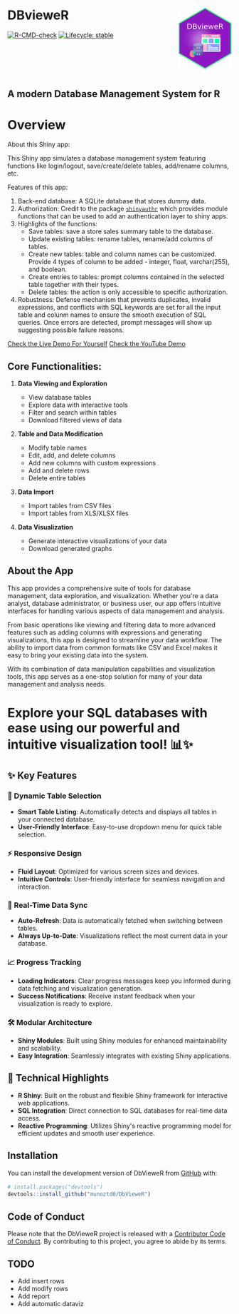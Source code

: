 
<!-- README.md is generated from README.Rmd. Please edit that file -->

# DBvieweR  <a href="https://munoztd0.shinyapps.io/DbVieweR"><img src="man/figures/hex-DBvieweR.png" align="right" height="138" /></a>



<!-- badges: start -->

<!-- [![CRAN
status](https://www.r-pkg.org/badges/version/dplyr)](https://cran.r-project.org/package=dplyr)
[![R-CMD-check](https://github.com/tidyverse/dplyr/actions/workflows/R-CMD-check.yaml/badge.svg)](https://github.com/tidyverse/dplyr/actions/workflows/R-CMD-check.yaml)
[![Codecov test
coverage](https://codecov.io/gh/tidyverse/dplyr/branch/main/graph/badge.svg)](https://app.codecov.io/gh/tidyverse/dplyr?branch=main) -->
[![R-CMD-check](https://github.com/munoztd0/DbVieweR/actions/workflows/R-CMD-check.yaml/badge.svg)](https://github.com/munoztd0/DbVieweR/actions/workflows/R-CMD-check.yaml)
[![Lifecycle: stable](lifecycle-stable.svg)](https://lifecycle.r-lib.org/articles/stages.html#stable)

<!-- badges: end -->
<br>
<br>
<br>
<br>

## A modern Database Management System for R 

# Overview

About this Shiny app:

This Shiny app simulates a database management system featuring functions like login/logout, save/create/delete tables, add/rename columns, etc.

Features of this app:

1. Back-end database: A SQLite database that stores dummy data. 
2. Authorization: Credit to the package [`shinyauthr`](https://github.com/paulc91/shinyauthr) which provides module functions that can be used to add an authentication layer to shiny apps.  
3. Highlights of the functions:
    - Save tables: save a store sales summary table to the database.
    - Update existing tables: rename tables, rename/add columns of tables.
    - Create new tables: table and column names can be customized. Provide 4 types of column to be added - integer, float, varchar(255), and boolean. 
    - Create entries to tables:  prompt columns contained in the selected table together with their types. 
    - Delete tables: the action is only accessible to specific authorization.
4. Robustness: Defense mechanism that prevents duplicates, invalid expressions, and conflicts with SQL keywords are set for all the input table and colunm names to ensure the smooth execution of SQL queries. Once errors are detected, prompt messages will show up suggesting possible failure reasons. 


[Check the Live Demo For Yourself](https://munoztd0.shinyapps.io/DbVieweR)
[Check the YouTube Demo](https://www.youtube.com/watch?v=0-FzIsBQEgA)


## Core Functionalities:

1. **Data Viewing and Exploration**
   - View database tables
   - Explore data with interactive tools
   - Filter and search within tables
   - Download filtered views of data

2. **Table and Data Modification**
   - Modify table names
   - Edit, add, and delete columns
   - Add new columns with custom expressions
   - Add and delete rows
   - Delete entire tables

3. **Data Import**
   - Import tables from CSV files
   - Import tables from XLS/XLSX files

4. **Data Visualization**
   - Generate interactive visualizations of your data
   - Download generated graphs

## About the App

This app provides a comprehensive suite of tools for database management, data exploration, and visualization. Whether you're a data analyst, database administrator, or business user, our app offers intuitive interfaces for handling various aspects of data management and analysis.

From basic operations like viewing and filtering data to more advanced features such as adding columns with expressions and generating visualizations, this app is designed to streamline your data workflow. The ability to import data from common formats like CSV and Excel makes it easy to bring your existing data into the system.

With its combination of data manipulation capabilities and visualization tools, this app serves as a one-stop solution for many of your data management and analysis needs.


# Explore your SQL databases with ease using our powerful and intuitive visualization tool! 📊✨

## ✨ Key Features

### 📁 Dynamic Table Selection
- **Smart Table Listing**: Automatically detects and displays all tables in your connected database.
- **User-Friendly Interface**: Easy-to-use dropdown menu for quick table selection.


### ⚡ Responsive Design
- **Fluid Layout**: Optimized for various screen sizes and devices.
- **Intuitive Controls**: User-friendly interface for seamless navigation and interaction.

### 🔄 Real-Time Data Sync
- **Auto-Refresh**: Data is automatically fetched when switching between tables.
- **Always Up-to-Date**: Visualizations reflect the most current data in your database.

### 📈 Progress Tracking
- **Loading Indicators**: Clear progress messages keep you informed during data fetching and visualization generation.
- **Success Notifications**: Receive instant feedback when your visualization is ready to explore.

### 🛠️ Modular Architecture
- **Shiny Modules**: Built using Shiny modules for enhanced maintainability and scalability.
- **Easy Integration**: Seamlessly integrates with existing Shiny applications.

## 🔧 Technical Highlights

- **R Shiny**: Built on the robust and flexible Shiny framework for interactive web applications.
- **SQL Integration**: Direct connection to SQL databases for real-time data access.
- **Reactive Programming**: Utilizes Shiny's reactive programming model for efficient updates and smooth user experience.

## Installation

You can install the development version of DbVieweR from
[GitHub](https://github.com/) with:

``` r
# install.packages("devtools")
devtools::install_github("munoztd0/DbVieweR")
```


## Code of Conduct
  
Please note that the DbVieweR project is released with a [Contributor Code of Conduct](https://contributor-covenant.org/version/2/1/CODE_OF_CONDUCT.html). By contributing to this project, you agree to abide by its terms.




## TODO

- Add insert rows
- Add modify rows
- Add report
- Add automatic dataviz
